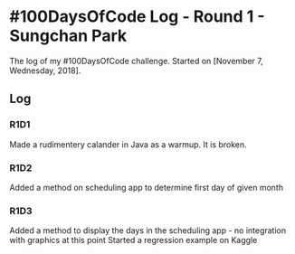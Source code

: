 # #100DaysOfCode Log - Round 1 - Sungchan Park

The log of my #100DaysOfCode challenge. Started on [November 7, Wednesday, 2018].

## Log

### R1D1 
Made a rudimentery calander in Java as a warmup.
It is broken.

### R1D2
Added a method on scheduling app to determine first day of given month

### R1D3
Added a method to display the days in the scheduling app - no integration with graphics at this point
Started a regression example on Kaggle
